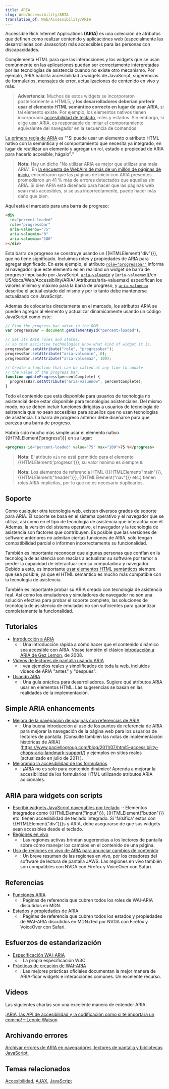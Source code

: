 ```yaml
---
title: ARIA
slug: Web/Accessibility/ARIA
translation_of: Web/Accessibility/ARIA
---
```


Accessible Rich Internet Applications **(<abbr>ARIA</abbr>)** es una colección de atributos que definen como realizar contenido y aplicaciónes web (especialmente las desarrolladas con Javascript) más accecsibles para las personas con discapacidades.

Complementa HTML para que las interacciones y los widgets que se usan comúnmente en las aplicaciones puedan ser correctamente interpretadas por las tecnologías de asistencia cuando no existe otro mecanismo. Por ejemplo, ARIA habilita accesibilidad a widgets de JavaScript, sugerencias de formularios, mensajes de error, actualizaciones de contenido en vivo y más.

> **Advertencia:** Muchos de estos widgets se incorporaron posteriormente a HTML5, y **los desarrolladores deberían preferir usar el elemento HTML semántico correcto en lugar de usar ARIA**, si tal elemento existe. Por ejemplo, los elementos nativos tienen incorporado [accesibilidad de teclado](/en-US/docs/Web/Accessibility/Keyboard-navigable_JavaScript_widgets), roles y estados. Sin embargo, si elige usar ARIA, es responsable de imitar el comportamiento equivalente del navegador en la secuencia de comandos.

[La primera regla de ARIA](https://www.w3.org/TR/using-aria/#rule1) es <q>"Si puede usar un elemento o atributo HTML nativo con la semántica y el comportamiento que necesita ya integrado, en lugar de reutilizar un elemento y agregar un rol, estado o propiedad de ARIA para hacerlo accesible, hágalo".</q>

> **Nota:** Hay un dicho "No utilizar ARIA es mejor que utilizar una mala ARIA". En [la encuesta de WebAim de más de un millón de páginas de inicio](https://webaim.org/projects/million#aria), encontraron que las páginas de inicio con ARIA presentes promediaron un 41 % más de errores detectados que aquellas sin ARIA. Si bien ARIA está diseñado para hacer que las páginas web sean más accesibles, si se usa incorrectamente, puede hacer más daño que bien.

Aquí está el marcado para una barra de progreso:

```html
<div
  id="percent-loaded"
  role="progressbar"
  aria-valuenow="75"
  aria-valuemin="0"
  aria-valuemax="100"
></div>
```

Esta barra de progreso se construye usando un {{HTMLElement("div")}}, que no tiene significado. Incluimos roles y propiedades de ARIA para agregar significado. En este ejemplo, el atributo [`role="progressbar"`](/en-US/docs/Web/Accessibility/ARIA/Roles/progressbar_role) informa al navegador que este elemento es en realidad un widget de barra de progreso impulsado por JavaScript. [`aria-valuemin`](/en-US/docs/Web/Accessibility/ARIA/Attributes/aria-valuemin) y [`aria-valuemax`](/en-US/docs/Web/Accessibility/ARIA/ Attributes/aria-valuemax) especifican los valores mínimo y máximo para la barra de progreso, y [`aria-valuenow`](/en-US/docs/Web/Accessibility/ARIA/Attributes/aria-valuenow) describe el actual estado del mismo y por lo tanto debe mantenerse actualizado con JavaScript.

Además de colocarlos directamente en el marcado, los atributos ARIA se pueden agregar al elemento y actualizar dinámicamente usando un código JavaScript como este:

```js
// Find the progress bar <div> in the DOM.
var progressBar = document.getElementById("percent-loaded");

// Set its ARIA roles and states,
// so that assistive technologies know what kind of widget it is.
progressBar.setAttribute("role", "progressbar");
progressBar.setAttribute("aria-valuemin", 0);
progressBar.setAttribute("aria-valuemax", 100);

// Create a function that can be called at any time to update
// the value of the progress bar.
function updateProgress(percentComplete) {
  progressBar.setAttribute("aria-valuenow", percentComplete);
}
```

Todo el contenido que está disponible para usuarios de tecnología no asistencial debe estar disponible para tecnologías asistenciales. Del mismo modo, no se deben incluir funciones dirigidas a usuarios de tecnología de asistencia que no sean accesibles para aquellos que no usan tecnologías de asistencia. La barra de progreso anterior debe diseñarse para que parezca una barra de progreso.

Habría sido mucho más simple usar el elemento nativo {{HTMLElement('progress')}} en su lugar:

```HTML
<progress id="percent-loaded" value="75" max="100">75 %</progress>
```

> **Nota:** El atributo `min` no está permitido para el elemento {{HTMLElement('progress')}}; su valor mínimo es siempre `0`.

> **Nota:** Los elementos de referencia HTML ({{HTMLElement("main")}}, {{HTMLElement("header")}}, {{HTMLElement("nav")}} etc.) tienen roles ARIA implícitos, por lo que no es necesario duplicarlos.

## Soporte

Como cualquier otra tecnología web, existen diversos grados de soporte para ARIA. El soporte se basa en el sistema operativo y el navegador que se utiliza, así como en el tipo de tecnología de asistencia que interactúa con él. Además, la versión del sistema operativo, el navegador y la tecnología de asistencia son factores que contribuyen. Es posible que las versiones de software anteriores no admitan ciertas funciones de ARIA, solo tengan compatibilidad parcial o informen incorrectamente su funcionalidad.

También es importante reconocer que algunas personas que confían en la tecnología de asistencia son reacias a actualizar su software por temor a perder la capacidad de interactuar con su computadora y navegador. Debido a esto, es importante [usar elementos HTML semánticos](/en-US/docs/Learn/Accessibility/HTML) siempre que sea posible, ya que el HTML semántico es mucho más compatible con la tecnología de asistencia.

También es importante probar su ARIA creado con tecnología de asistencia real. Así como los emuladores y simuladores de navegador no son una solución efectiva para probar el soporte completo, las soluciones de tecnología de asistencia de emuladas no son suficientes para garantizar completamente la funcionalidad.

## Tutoriales

- [Introducción a ARIA](/en-US/docs/Web/Accessibility/An_overview_of_accessible_web_applications_and_widgets)
  - : Una introducción rápida a cómo hacer que el contenido dinámico sea accesible con ARIA. Véase también el clásico [introducción a ARIA de Gez Lemon](https://dev.opera.com/articles/view/introduction-to-wai-aria/), de 2008.
- [Videos de lectores de pantalla usando ARIA](https://zomigi.com/blog/videos-of-screen-readers-using-aria-updated/)
  - : vea ejemplos reales y simplificados de toda la web, incluidos videos de ARIA "antes" y "después".
- [Usando ARIA](https://w3c.github.io/using-aria/)
  - : Una guía práctica para desarrolladores. Sugiere qué atributos ARIA usar en elementos HTML. Las sugerencias se basan en las realidades de la implementación.

## Simple ARIA enhancements

- [Mejora de la navegación de páginas con referencias de ARIA](https://www.paciellogroup.com/blog/2013/02/using-wai-aria-landmarks-2013/)
  - : Una buena introducción al uso de los puntos de referencia de ARIA para mejorar la navegación de la página web para los usuarios de lectores de pantalla. [Consulte también las notas de implementación históricas de ARIA] (https://www.paciellogroup.com/blog/2011/07/html5-accessibility-chops-aria-landmark-support/) y ejemplos en sitios reales (actualizado en julio de 2011 ).
- [Mejorando la accesibilidad de los formularios](/en-US/docs/Web/Accessibility/ARIA/forms)
  - : ¡ARIA no es solo para contenido dinámico! Aprenda a mejorar la accesibilidad de los formularios HTML utilizando atributos ARIA adicionales.

## ARIA para widgets con scripts

- [Escribir widgets JavaScript navegables por teclado](/es/docs/Web/Accessibility/Keyboard-navigable_JavaScript_widgets)
  -: Elementos integrados como {{HTMLElement("input")}}, {{HTMLElement("button")}} etc. tienen accesibilidad de teclado integrado. Si 'falsifica' estos con {{HTMLElement("div")}}s y ARIA, debe asegurarse de que sus widgets sean accesibles desde el teclado.
- [Regiones en vivo](/es/docs/Web/Accessibility/ARIA/ARIA_Live_Regions)
  - : Las regiones activas brindan sugerencias a los lectores de pantalla sobre cómo manejar los cambios en el contenido de una página.
- [Uso de regiones en vivo de ARIA para anunciar cambios de contenido](https://www.freedomscientific.com/Training/Surfs-up/AriaLiveRegions.htm)
  - : Un breve resumen de las regiones en vivo, por los creadores del software de lectura de pantalla JAWS. Las regiones en vivo también son compatibles con NVDA con Firefox y VoiceOver con Safari.

## Referencias

- [Funciones ARIA](/es/docs/Web/Accessibility/ARIA/Roles)
  - : Páginas de referencia que cubren todos los roles de WAI-ARIA discutidos en MDN.
- [Estados y propiedades de ARIA](/es/docs/Web/Accessibility/ARIA/Attributes)
  - : Páginas de referencia que cubren todos los estados y propiedades de WAI-ARIA discutidos en MDN.rted por NVDA con Firefox y VoiceOver con Safari.

## Esfuerzos de estandarización

- [Especificación WAI-ARIA](https://www.w3.org/TR/wai-aria-1.1/)
  - : La propia especificación W3C.
- [Prácticas de creación de WAI-ARIA](https://www.w3.org/TR/wai-aria-practices-1.1/)
  - : Las mejores prácticas oficiales documentan la mejor manera de ARIA-ficar widgets e interacciones comunes. Un excelente recurso.

## Videos

Las siguientes charlas son una excelente manera de entender ARIA:

[¡ARIA, las API de accesibilidad y la codificación como si te importara un comino! – Leonie Watson](https://www.youtube.com/watch?v=qdB8SRhqvFc)

## Archivando errores

[Archivar errores de ARIA en navegadores, lectores de pantalla y bibliotecas JavaScript.](/es/docs/Web/Accessibility/ARIA/How_to_file_ARIA-related_bugs)

## Temas relacionados

[Accesibilidad](/es/docs/Web/Accessibility), [AJAX](/en-US/docs/Web/Guide/AJAX), [JavaScript](/en-US/docs/Web/JavaScript)
